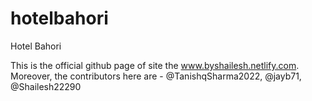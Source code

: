 # hotelbahori
Hotel Bahori

This is the official github page of site the www.byshailesh.netlify.com. Moreover, the contributors here are - @TanishqSharma2022, @jayb71, @Shailesh22290
